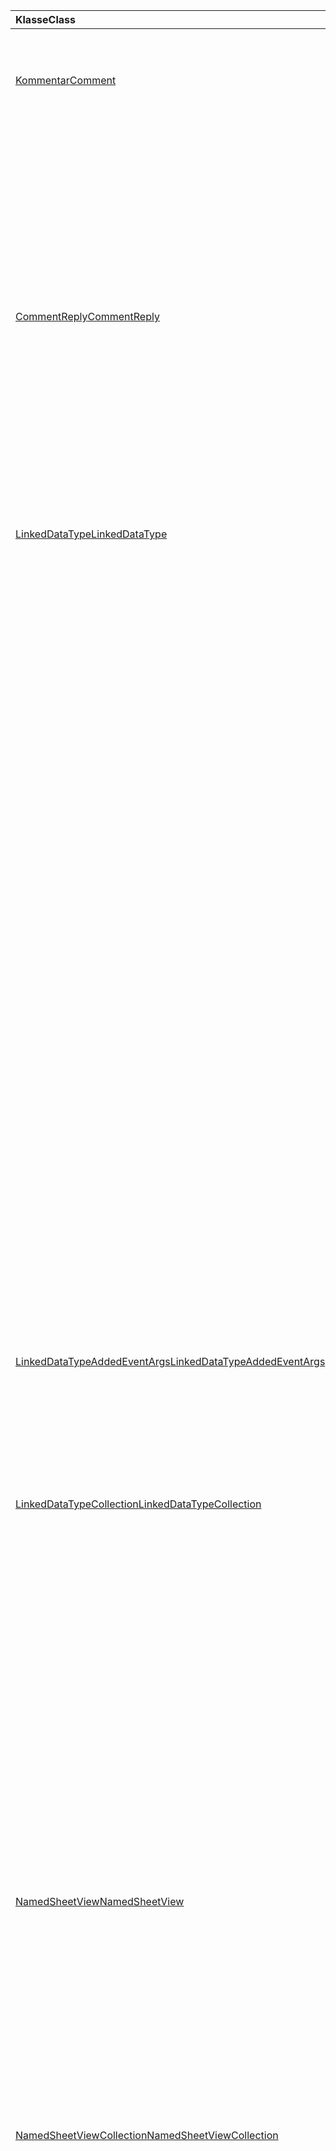 | <span data-ttu-id="4492b-101">Klasse</span><span class="sxs-lookup"><span data-stu-id="4492b-101">Class</span></span> | <span data-ttu-id="4492b-102">Felder</span><span class="sxs-lookup"><span data-stu-id="4492b-102">Fields</span></span> | <span data-ttu-id="4492b-103">Beschreibung</span><span class="sxs-lookup"><span data-stu-id="4492b-103">Description</span></span> |
|:---|:---|:---|
|[<span data-ttu-id="4492b-104">Kommentar</span><span class="sxs-lookup"><span data-stu-id="4492b-104">Comment</span></span>](/javascript/api/excel/excel.comment)|[<span data-ttu-id="4492b-105">assignTask (e-Mail: Zeichenfolge)</span><span class="sxs-lookup"><span data-stu-id="4492b-105">assignTask(email: string)</span></span>](/javascript/api/excel/excel.comment#assigntask-email-)|<span data-ttu-id="4492b-106">Weist dem angegebenen Benutzer als alleinigem Empfänger die dem Kommentar zugeordnete Aufgabe zu.</span><span class="sxs-lookup"><span data-stu-id="4492b-106">Assigns the task attached to the comment to the given user as the sole assignee.</span></span>|
||[<span data-ttu-id="4492b-107">gettask ()</span><span class="sxs-lookup"><span data-stu-id="4492b-107">getTask()</span></span>](/javascript/api/excel/excel.comment#gettask--)|<span data-ttu-id="4492b-108">Ruft die Aufgabe ab, die diesem Kommentar zugeordnet ist.</span><span class="sxs-lookup"><span data-stu-id="4492b-108">Gets the task associated with this comment.</span></span>|
||[<span data-ttu-id="4492b-109">getTaskOrNullObject()</span><span class="sxs-lookup"><span data-stu-id="4492b-109">getTaskOrNullObject()</span></span>](/javascript/api/excel/excel.comment#gettaskornullobject--)|<span data-ttu-id="4492b-110">Ruft die Aufgabe ab, die diesem Kommentar zugeordnet ist.</span><span class="sxs-lookup"><span data-stu-id="4492b-110">Gets the task associated with this comment.</span></span>|
|[<span data-ttu-id="4492b-111">CommentReply</span><span class="sxs-lookup"><span data-stu-id="4492b-111">CommentReply</span></span>](/javascript/api/excel/excel.commentreply)|[<span data-ttu-id="4492b-112">assignTask (e-Mail: Zeichenfolge)</span><span class="sxs-lookup"><span data-stu-id="4492b-112">assignTask(email: string)</span></span>](/javascript/api/excel/excel.commentreply#assigntask-email-)|<span data-ttu-id="4492b-113">Weist dem angegebenen Benutzer als alleinigem Empfänger die dem Kommentar zugeordnete Aufgabe zu.</span><span class="sxs-lookup"><span data-stu-id="4492b-113">Assigns the task attached to the comment to the given user as the sole assignee.</span></span>|
||[<span data-ttu-id="4492b-114">gettask ()</span><span class="sxs-lookup"><span data-stu-id="4492b-114">getTask()</span></span>](/javascript/api/excel/excel.commentreply#gettask--)|<span data-ttu-id="4492b-115">Ruft die Aufgabe ab, die diesem Kommentar zugeordnet ist.</span><span class="sxs-lookup"><span data-stu-id="4492b-115">Gets the task associated with this comment.</span></span>|
||[<span data-ttu-id="4492b-116">getTaskOrNullObject()</span><span class="sxs-lookup"><span data-stu-id="4492b-116">getTaskOrNullObject()</span></span>](/javascript/api/excel/excel.commentreply#gettaskornullobject--)|<span data-ttu-id="4492b-117">Ruft die Aufgabe ab, die diesem Kommentar zugeordnet ist.</span><span class="sxs-lookup"><span data-stu-id="4492b-117">Gets the task associated with this comment.</span></span>|
|[<span data-ttu-id="4492b-118">LinkedDataType</span><span class="sxs-lookup"><span data-stu-id="4492b-118">LinkedDataType</span></span>](/javascript/api/excel/excel.linkeddatatype)|[<span data-ttu-id="4492b-119">DataProvider</span><span class="sxs-lookup"><span data-stu-id="4492b-119">dataProvider</span></span>](/javascript/api/excel/excel.linkeddatatype#dataprovider)|<span data-ttu-id="4492b-120">Der Name des Datenanbieters für den verknüpften Datentyp.</span><span class="sxs-lookup"><span data-stu-id="4492b-120">The name of the data provider for the linked data type.</span></span>|
||[<span data-ttu-id="4492b-121">lastRefreshed</span><span class="sxs-lookup"><span data-stu-id="4492b-121">lastRefreshed</span></span>](/javascript/api/excel/excel.linkeddatatype#lastrefreshed)|<span data-ttu-id="4492b-122">Das Datum und die Uhrzeit der lokalen Zeitzone, seit die Arbeitsmappe geöffnet wurde, als der verknüpfte Datentyp zuletzt aktualisiert wurde.</span><span class="sxs-lookup"><span data-stu-id="4492b-122">The local time-zone date and time since the workbook was opened when the linked data type was last refreshed.</span></span>|
||[<span data-ttu-id="4492b-123">name</span><span class="sxs-lookup"><span data-stu-id="4492b-123">name</span></span>](/javascript/api/excel/excel.linkeddatatype#name)|<span data-ttu-id="4492b-124">Der Name des verknüpften Daten Typs.</span><span class="sxs-lookup"><span data-stu-id="4492b-124">The name of the linked data type.</span></span>|
||[<span data-ttu-id="4492b-125">periodicRefreshInterval</span><span class="sxs-lookup"><span data-stu-id="4492b-125">periodicRefreshInterval</span></span>](/javascript/api/excel/excel.linkeddatatype#periodicrefreshinterval)|<span data-ttu-id="4492b-126">Die Häufigkeit (in Sekunden), bei der der verknüpfte Datentyp aktualisiert wird, wenn `refreshMode` auf "periodisch" festgelegt ist.</span><span class="sxs-lookup"><span data-stu-id="4492b-126">The frequency, in seconds, at which the linked data type is refreshed if `refreshMode` is set to "Periodic".</span></span>|
||[<span data-ttu-id="4492b-127">RefreshMode</span><span class="sxs-lookup"><span data-stu-id="4492b-127">refreshMode</span></span>](/javascript/api/excel/excel.linkeddatatype#refreshmode)|<span data-ttu-id="4492b-128">Der Mechanismus, mit dem die Daten für den verknüpften Datentyp abgerufen werden.</span><span class="sxs-lookup"><span data-stu-id="4492b-128">The mechanism by which the data for the linked data type is retrieved.</span></span>|
||[<span data-ttu-id="4492b-129">ServiceID</span><span class="sxs-lookup"><span data-stu-id="4492b-129">serviceId</span></span>](/javascript/api/excel/excel.linkeddatatype#serviceid)|<span data-ttu-id="4492b-130">Die eindeutige ID des verknüpften Datentyps.</span><span class="sxs-lookup"><span data-stu-id="4492b-130">The unique id of the linked data type.</span></span>|
||[<span data-ttu-id="4492b-131">supportedRefreshModes</span><span class="sxs-lookup"><span data-stu-id="4492b-131">supportedRefreshModes</span></span>](/javascript/api/excel/excel.linkeddatatype#supportedrefreshmodes)|<span data-ttu-id="4492b-132">Gibt ein Array mit allen vom verknüpften Datentyp unterstützten Aktualisierungsmodi zurück.</span><span class="sxs-lookup"><span data-stu-id="4492b-132">Returns an array with all the refresh modes supported by the linked data type.</span></span>|
||[<span data-ttu-id="4492b-133">requestRefresh()</span><span class="sxs-lookup"><span data-stu-id="4492b-133">requestRefresh()</span></span>](/javascript/api/excel/excel.linkeddatatype#requestrefresh--)|<span data-ttu-id="4492b-134">Eine Anforderung zum Aktualisieren des verknüpften Datentyps wird erstellt.</span><span class="sxs-lookup"><span data-stu-id="4492b-134">Makes a request to refresh the linked data type.</span></span>|
||[<span data-ttu-id="4492b-135">requestSetRefreshMode (RefreshMode: Excel. LinkedDataTypeRefreshMode)</span><span class="sxs-lookup"><span data-stu-id="4492b-135">requestSetRefreshMode(refreshMode: Excel.LinkedDataTypeRefreshMode)</span></span>](/javascript/api/excel/excel.linkeddatatype#requestsetrefreshmode-refreshmode-)|<span data-ttu-id="4492b-136">Eine Anforderung zum Ändern des Aktualisierungsmodus für diesen verknüpften Datentyp wird angefordert.</span><span class="sxs-lookup"><span data-stu-id="4492b-136">Makes a request to change the refresh mode for this linked data type.</span></span>|
|[<span data-ttu-id="4492b-137">LinkedDataTypeAddedEventArgs</span><span class="sxs-lookup"><span data-stu-id="4492b-137">LinkedDataTypeAddedEventArgs</span></span>](/javascript/api/excel/excel.linkeddatatypeaddedeventargs)|[<span data-ttu-id="4492b-138">ServiceID</span><span class="sxs-lookup"><span data-stu-id="4492b-138">serviceId</span></span>](/javascript/api/excel/excel.linkeddatatypeaddedeventargs#serviceid)|<span data-ttu-id="4492b-139">Die eindeutige ID des neuen verknüpften Daten Typs.</span><span class="sxs-lookup"><span data-stu-id="4492b-139">The unique id of the new linked data type.</span></span>|
||[<span data-ttu-id="4492b-140">source</span><span class="sxs-lookup"><span data-stu-id="4492b-140">source</span></span>](/javascript/api/excel/excel.linkeddatatypeaddedeventargs#source)|<span data-ttu-id="4492b-141">Ruft die Quelle des Ereignisses ab.</span><span class="sxs-lookup"><span data-stu-id="4492b-141">Gets the source of the event.</span></span>|
||[<span data-ttu-id="4492b-142">type</span><span class="sxs-lookup"><span data-stu-id="4492b-142">type</span></span>](/javascript/api/excel/excel.linkeddatatypeaddedeventargs#type)|<span data-ttu-id="4492b-143">Ruft den Typ des Ereignisses ab.</span><span class="sxs-lookup"><span data-stu-id="4492b-143">Gets the type of the event.</span></span>|
|[<span data-ttu-id="4492b-144">LinkedDataTypeCollection</span><span class="sxs-lookup"><span data-stu-id="4492b-144">LinkedDataTypeCollection</span></span>](/javascript/api/excel/excel.linkeddatatypecollection)|[<span data-ttu-id="4492b-145">getCount()</span><span class="sxs-lookup"><span data-stu-id="4492b-145">getCount()</span></span>](/javascript/api/excel/excel.linkeddatatypecollection#getcount--)|<span data-ttu-id="4492b-146">Ruft die Anzahl der verknüpften Datentypen in der Auflistung ab.</span><span class="sxs-lookup"><span data-stu-id="4492b-146">Gets the number of linked data types in the collection.</span></span>|
||[<span data-ttu-id="4492b-147">GetItem (Schlüssel: Number)</span><span class="sxs-lookup"><span data-stu-id="4492b-147">getItem(key: number)</span></span>](/javascript/api/excel/excel.linkeddatatypecollection#getitem-key-)|<span data-ttu-id="4492b-148">Ruft einen verknüpften Datentyp nach Dienst-ID ab.</span><span class="sxs-lookup"><span data-stu-id="4492b-148">Gets a linked data type by service id.</span></span>|
||[<span data-ttu-id="4492b-149">getItemAt(index: number)</span><span class="sxs-lookup"><span data-stu-id="4492b-149">getItemAt(index: number)</span></span>](/javascript/api/excel/excel.linkeddatatypecollection#getitemat-index-)|<span data-ttu-id="4492b-150">Ruft einen verknüpften Datentyp anhand seines Index in der Auflistung ab.</span><span class="sxs-lookup"><span data-stu-id="4492b-150">Gets a linked data type by its index in the collection.</span></span>|
||[<span data-ttu-id="4492b-151">getItemOrNullObject (Key: Number)</span><span class="sxs-lookup"><span data-stu-id="4492b-151">getItemOrNullObject(key: number)</span></span>](/javascript/api/excel/excel.linkeddatatypecollection#getitemornullobject-key-)|<span data-ttu-id="4492b-152">Ruft einen verknüpften Datentyp anhand des ID-Typs ab.</span><span class="sxs-lookup"><span data-stu-id="4492b-152">Gets a linked data type by ID.</span></span>|
||[<span data-ttu-id="4492b-153">items</span><span class="sxs-lookup"><span data-stu-id="4492b-153">items</span></span>](/javascript/api/excel/excel.linkeddatatypecollection#items)|<span data-ttu-id="4492b-154">Ruft die geladenen untergeordneten Elemente in dieser Sammlung ab.</span><span class="sxs-lookup"><span data-stu-id="4492b-154">Gets the loaded child items in this collection.</span></span>|
||[<span data-ttu-id="4492b-155">requestRefreshAll()</span><span class="sxs-lookup"><span data-stu-id="4492b-155">requestRefreshAll()</span></span>](/javascript/api/excel/excel.linkeddatatypecollection#requestrefreshall--)|<span data-ttu-id="4492b-156">Erstellt eine Anforderung zum Aktualisieren aller verknüpften Datentypen in der Auflistung.</span><span class="sxs-lookup"><span data-stu-id="4492b-156">Makes a request to refresh all the linked data types in the collection.</span></span>|
|[<span data-ttu-id="4492b-157">NamedSheetView</span><span class="sxs-lookup"><span data-stu-id="4492b-157">NamedSheetView</span></span>](/javascript/api/excel/excel.namedsheetview)|[<span data-ttu-id="4492b-158">activate()</span><span class="sxs-lookup"><span data-stu-id="4492b-158">activate()</span></span>](/javascript/api/excel/excel.namedsheetview#activate--)|<span data-ttu-id="4492b-159">Aktiviert diese Blattansicht.</span><span class="sxs-lookup"><span data-stu-id="4492b-159">Activates this sheet view.</span></span>|
||[<span data-ttu-id="4492b-160">delete()</span><span class="sxs-lookup"><span data-stu-id="4492b-160">delete()</span></span>](/javascript/api/excel/excel.namedsheetview#delete--)|<span data-ttu-id="4492b-161">Entfernt die Blattansicht aus dem Arbeitsblatt.</span><span class="sxs-lookup"><span data-stu-id="4492b-161">Removes the sheet view from the worksheet.</span></span>|
||[<span data-ttu-id="4492b-162">Duplikat (Name?: Zeichenfolge)</span><span class="sxs-lookup"><span data-stu-id="4492b-162">duplicate(name?: string)</span></span>](/javascript/api/excel/excel.namedsheetview#duplicate-name-)|<span data-ttu-id="4492b-163">Erstellt eine Kopie dieser Tabellenansicht.</span><span class="sxs-lookup"><span data-stu-id="4492b-163">Creates a copy of this sheet view.</span></span>|
||[<span data-ttu-id="4492b-164">name</span><span class="sxs-lookup"><span data-stu-id="4492b-164">name</span></span>](/javascript/api/excel/excel.namedsheetview#name)|<span data-ttu-id="4492b-165">Dient zum Abrufen oder Festlegen des Namens der Tabellenansicht.</span><span class="sxs-lookup"><span data-stu-id="4492b-165">Gets or sets the name of the sheet view.</span></span>|
|[<span data-ttu-id="4492b-166">NamedSheetViewCollection</span><span class="sxs-lookup"><span data-stu-id="4492b-166">NamedSheetViewCollection</span></span>](/javascript/api/excel/excel.namedsheetviewcollection)|[<span data-ttu-id="4492b-167">add(name: string)</span><span class="sxs-lookup"><span data-stu-id="4492b-167">add(name: string)</span></span>](/javascript/api/excel/excel.namedsheetviewcollection#add-name-)|<span data-ttu-id="4492b-168">Erstellt eine neue Tabellenansicht mit dem angegebenen Namen.</span><span class="sxs-lookup"><span data-stu-id="4492b-168">Creates a new sheet view with the given name.</span></span>|
||[<span data-ttu-id="4492b-169">enterTemporary()</span><span class="sxs-lookup"><span data-stu-id="4492b-169">enterTemporary()</span></span>](/javascript/api/excel/excel.namedsheetviewcollection#entertemporary--)|<span data-ttu-id="4492b-170">Erstellt und aktiviert eine neue temporäre Arbeitsblattansicht.</span><span class="sxs-lookup"><span data-stu-id="4492b-170">Creates and activates a new temporary sheet view.</span></span>|
||[<span data-ttu-id="4492b-171">Exit ()</span><span class="sxs-lookup"><span data-stu-id="4492b-171">exit()</span></span>](/javascript/api/excel/excel.namedsheetviewcollection#exit--)|<span data-ttu-id="4492b-172">Beendet die derzeit aktive Tabellenansicht.</span><span class="sxs-lookup"><span data-stu-id="4492b-172">Exits the currently active sheet view.</span></span>|
||[<span data-ttu-id="4492b-173">getactive ()</span><span class="sxs-lookup"><span data-stu-id="4492b-173">getActive()</span></span>](/javascript/api/excel/excel.namedsheetviewcollection#getactive--)|<span data-ttu-id="4492b-174">Ruft die derzeit aktive Tabellenansicht des Arbeitsblatts ab.</span><span class="sxs-lookup"><span data-stu-id="4492b-174">Gets the worksheet's currently active sheet view.</span></span>|
||[<span data-ttu-id="4492b-175">getCount()</span><span class="sxs-lookup"><span data-stu-id="4492b-175">getCount()</span></span>](/javascript/api/excel/excel.namedsheetviewcollection#getcount--)|<span data-ttu-id="4492b-176">Ruft die Anzahl der Tabellen Ansichten in diesem Arbeitsblatt ab.</span><span class="sxs-lookup"><span data-stu-id="4492b-176">Gets the number of sheet views in this worksheet.</span></span>|
||[<span data-ttu-id="4492b-177">getItem(key: string)</span><span class="sxs-lookup"><span data-stu-id="4492b-177">getItem(key: string)</span></span>](/javascript/api/excel/excel.namedsheetviewcollection#getitem-key-)|<span data-ttu-id="4492b-178">Ruft eine Tabellenansicht unter Verwendung des Namens ab.</span><span class="sxs-lookup"><span data-stu-id="4492b-178">Gets a sheet view using its name.</span></span>|
||[<span data-ttu-id="4492b-179">getItemAt(index: number)</span><span class="sxs-lookup"><span data-stu-id="4492b-179">getItemAt(index: number)</span></span>](/javascript/api/excel/excel.namedsheetviewcollection#getitemat-index-)|<span data-ttu-id="4492b-180">Ruft eine Blattansicht anhand ihres Index in der Auflistung ab.</span><span class="sxs-lookup"><span data-stu-id="4492b-180">Gets a sheet view by its index in the collection.</span></span>|
||[<span data-ttu-id="4492b-181">items</span><span class="sxs-lookup"><span data-stu-id="4492b-181">items</span></span>](/javascript/api/excel/excel.namedsheetviewcollection#items)|<span data-ttu-id="4492b-182">Ruft die geladenen untergeordneten Elemente in dieser Sammlung ab.</span><span class="sxs-lookup"><span data-stu-id="4492b-182">Gets the loaded child items in this collection.</span></span>|
|[<span data-ttu-id="4492b-183">PivotLayout</span><span class="sxs-lookup"><span data-stu-id="4492b-183">PivotLayout</span></span>](/javascript/api/excel/excel.pivotlayout)|[<span data-ttu-id="4492b-184">altTextDescription</span><span class="sxs-lookup"><span data-stu-id="4492b-184">altTextDescription</span></span>](/javascript/api/excel/excel.pivotlayout#alttextdescription)|<span data-ttu-id="4492b-185">Die Alternativtext Beschreibung der PivotTable.</span><span class="sxs-lookup"><span data-stu-id="4492b-185">The alt text description of the PivotTable.</span></span>|
||[<span data-ttu-id="4492b-186">altTextTitle</span><span class="sxs-lookup"><span data-stu-id="4492b-186">altTextTitle</span></span>](/javascript/api/excel/excel.pivotlayout#alttexttitle)|<span data-ttu-id="4492b-187">Der alt-Text Titel der PivotTable.</span><span class="sxs-lookup"><span data-stu-id="4492b-187">The alt text title of the PivotTable.</span></span>|
||[<span data-ttu-id="4492b-188">displayBlankLineAfterEachItem (Display: Boolean)</span><span class="sxs-lookup"><span data-stu-id="4492b-188">displayBlankLineAfterEachItem(display: boolean)</span></span>](/javascript/api/excel/excel.pivotlayout#displayblanklineaftereachitem-display-)|<span data-ttu-id="4492b-189">Legt fest, ob nach jedem Element eine leere Position angezeigt werden soll.</span><span class="sxs-lookup"><span data-stu-id="4492b-189">Sets whether or not to display a blank line after each item.</span></span>|
||[<span data-ttu-id="4492b-190">emptyCellText</span><span class="sxs-lookup"><span data-stu-id="4492b-190">emptyCellText</span></span>](/javascript/api/excel/excel.pivotlayout#emptycelltext)|<span data-ttu-id="4492b-191">Der Text, der automatisch in eine beliebige leere Zelle in der PivotTable eingetragen wird, wenn `fillEmptyCells == true` .</span><span class="sxs-lookup"><span data-stu-id="4492b-191">The text that is automatically filled into any empty cell in the PivotTable if `fillEmptyCells == true`.</span></span>|
||[<span data-ttu-id="4492b-192">fillEmptyCells</span><span class="sxs-lookup"><span data-stu-id="4492b-192">fillEmptyCells</span></span>](/javascript/api/excel/excel.pivotlayout#fillemptycells)|<span data-ttu-id="4492b-193">Gibt an, ob leere Zellen in der PivotTable mit dem aufgefüllt werden sollen `emptyCellText` .</span><span class="sxs-lookup"><span data-stu-id="4492b-193">Specifies whether empty cells in the PivotTable should be populated with the `emptyCellText`.</span></span>|
||[<span data-ttu-id="4492b-194">getCell(dataHierarchy: DataPivotHierarchy \| string, rowItems: Array<PivotItem \| string>, columnItems: Array<PivotItem \| string>)</span><span class="sxs-lookup"><span data-stu-id="4492b-194">getCell(dataHierarchy: DataPivotHierarchy \| string, rowItems: Array<PivotItem \| string>, columnItems: Array<PivotItem \| string>)</span></span>](/javascript/api/excel/excel.pivotlayout#getcell-datahierarchy--rowitems--columnitems-)|<span data-ttu-id="4492b-195">Ruft eine eindeutige Zelle in der PivotTable ab, die auf einer Datenhierarchie und den Zeilen- und Spaltenelementen ihrer jeweiligen Hierarchie basiert.</span><span class="sxs-lookup"><span data-stu-id="4492b-195">Gets a unique cell in the PivotTable based on a data hierarchy and the row and column items of their respective hierarchies.</span></span>|
||[<span data-ttu-id="4492b-196">pivotstyle</span><span class="sxs-lookup"><span data-stu-id="4492b-196">pivotStyle</span></span>](/javascript/api/excel/excel.pivotlayout#pivotstyle)|<span data-ttu-id="4492b-197">Die Formatvorlage, die auf die PivotTable angewendet wird.</span><span class="sxs-lookup"><span data-stu-id="4492b-197">The style applied to the PivotTable.</span></span>|
||[<span data-ttu-id="4492b-198">repeatAllItemLabels (repeatLabels: Boolean)</span><span class="sxs-lookup"><span data-stu-id="4492b-198">repeatAllItemLabels(repeatLabels: boolean)</span></span>](/javascript/api/excel/excel.pivotlayout#repeatallitemlabels-repeatlabels-)|<span data-ttu-id="4492b-199">Legt die Einstellung "alle Elementbezeichnungen wiederholen" auf alle Felder in der PivotTable fest.</span><span class="sxs-lookup"><span data-stu-id="4492b-199">Sets the "repeat all item labels" setting across all fields in the PivotTable.</span></span>|
||[<span data-ttu-id="4492b-200">SetStyle (Style: String \| pivottablestyle \| BuiltInPivotTableStyle)</span><span class="sxs-lookup"><span data-stu-id="4492b-200">setStyle(style: string \| PivotTableStyle \| BuiltInPivotTableStyle)</span></span>](/javascript/api/excel/excel.pivotlayout#setstyle-style-)|<span data-ttu-id="4492b-201">Legt die Formatvorlage fest, die auf die PivotTable angewendet wird.</span><span class="sxs-lookup"><span data-stu-id="4492b-201">Sets the style applied to the PivotTable.</span></span>|
||[<span data-ttu-id="4492b-202">showFieldHeaders</span><span class="sxs-lookup"><span data-stu-id="4492b-202">showFieldHeaders</span></span>](/javascript/api/excel/excel.pivotlayout#showfieldheaders)|<span data-ttu-id="4492b-203">Gibt an, ob in der PivotTable Feld Header angezeigt werden (Feldbeschriftungen und Filter DropDowns).</span><span class="sxs-lookup"><span data-stu-id="4492b-203">Specifies whether the PivotTable displays field headers (field captions and filter drop-downs).</span></span>|
|[<span data-ttu-id="4492b-204">PivotTable</span><span class="sxs-lookup"><span data-stu-id="4492b-204">PivotTable</span></span>](/javascript/api/excel/excel.pivottable)|[<span data-ttu-id="4492b-205">refreshOnOpen</span><span class="sxs-lookup"><span data-stu-id="4492b-205">refreshOnOpen</span></span>](/javascript/api/excel/excel.pivottable#refreshonopen)|<span data-ttu-id="4492b-206">Gibt an, ob die PivotTable beim Öffnen der Arbeitsmappe aktualisiert wird.</span><span class="sxs-lookup"><span data-stu-id="4492b-206">Specifies whether the PivotTable refreshes when the workbook opens.</span></span>|
|[<span data-ttu-id="4492b-207">Range</span><span class="sxs-lookup"><span data-stu-id="4492b-207">Range</span></span>](/javascript/api/excel/excel.range)|[<span data-ttu-id="4492b-208">getpräzedenzs ()</span><span class="sxs-lookup"><span data-stu-id="4492b-208">getPrecedents()</span></span>](/javascript/api/excel/excel.range#getprecedents--)|<span data-ttu-id="4492b-209">Gibt ein `WorkbookRangeAreas` Objekt zurück, das den Bereich darstellt, der alle Vorgänger einer Zelle im gleichen Arbeitsblatt oder in mehreren Arbeitsblättern enthält.</span><span class="sxs-lookup"><span data-stu-id="4492b-209">Returns a `WorkbookRangeAreas` object that represents the range containing all the precedents of a cell in same worksheet or in multiple worksheets.</span></span>|
|[<span data-ttu-id="4492b-210">RefreshModeChangedEventArgs</span><span class="sxs-lookup"><span data-stu-id="4492b-210">RefreshModeChangedEventArgs</span></span>](/javascript/api/excel/excel.refreshmodechangedeventargs)|[<span data-ttu-id="4492b-211">RefreshMode</span><span class="sxs-lookup"><span data-stu-id="4492b-211">refreshMode</span></span>](/javascript/api/excel/excel.refreshmodechangedeventargs#refreshmode)|<span data-ttu-id="4492b-212">Der Aktualisierungsmodus des verknüpften Daten Typs.</span><span class="sxs-lookup"><span data-stu-id="4492b-212">The linked data type refresh mode.</span></span>|
||[<span data-ttu-id="4492b-213">ServiceID</span><span class="sxs-lookup"><span data-stu-id="4492b-213">serviceId</span></span>](/javascript/api/excel/excel.refreshmodechangedeventargs#serviceid)|<span data-ttu-id="4492b-214">Die eindeutige ID des Objekts, dessen Aktualisierungsmodus geändert wurde.</span><span class="sxs-lookup"><span data-stu-id="4492b-214">The unique id of the object whose refresh mode was changed.</span></span>|
||[<span data-ttu-id="4492b-215">source</span><span class="sxs-lookup"><span data-stu-id="4492b-215">source</span></span>](/javascript/api/excel/excel.refreshmodechangedeventargs#source)|<span data-ttu-id="4492b-216">Ruft die Quelle des Ereignisses ab.</span><span class="sxs-lookup"><span data-stu-id="4492b-216">Gets the source of the event.</span></span>|
||[<span data-ttu-id="4492b-217">type</span><span class="sxs-lookup"><span data-stu-id="4492b-217">type</span></span>](/javascript/api/excel/excel.refreshmodechangedeventargs#type)|<span data-ttu-id="4492b-218">Ruft den Typ des Ereignisses ab.</span><span class="sxs-lookup"><span data-stu-id="4492b-218">Gets the type of the event.</span></span>|
|[<span data-ttu-id="4492b-219">RefreshRequestCompletedEventArgs</span><span class="sxs-lookup"><span data-stu-id="4492b-219">RefreshRequestCompletedEventArgs</span></span>](/javascript/api/excel/excel.refreshrequestcompletedeventargs)|[<span data-ttu-id="4492b-220">Aktualisiert</span><span class="sxs-lookup"><span data-stu-id="4492b-220">refreshed</span></span>](/javascript/api/excel/excel.refreshrequestcompletedeventargs#refreshed)|<span data-ttu-id="4492b-221">Gibt an, ob die Anforderung zur Aktualisierung erfolgreich war.</span><span class="sxs-lookup"><span data-stu-id="4492b-221">Indicates if the request to refresh was successful.</span></span>|
||[<span data-ttu-id="4492b-222">ServiceID</span><span class="sxs-lookup"><span data-stu-id="4492b-222">serviceId</span></span>](/javascript/api/excel/excel.refreshrequestcompletedeventargs#serviceid)|<span data-ttu-id="4492b-223">Die eindeutige ID des Objekts, dessen Aktualisierungsanforderung abgeschlossen wurde.</span><span class="sxs-lookup"><span data-stu-id="4492b-223">The unique id of the object whose refresh request was completed.</span></span>|
||[<span data-ttu-id="4492b-224">source</span><span class="sxs-lookup"><span data-stu-id="4492b-224">source</span></span>](/javascript/api/excel/excel.refreshrequestcompletedeventargs#source)|<span data-ttu-id="4492b-225">Ruft die Quelle des Ereignisses ab.</span><span class="sxs-lookup"><span data-stu-id="4492b-225">Gets the source of the event.</span></span>|
||[<span data-ttu-id="4492b-226">type</span><span class="sxs-lookup"><span data-stu-id="4492b-226">type</span></span>](/javascript/api/excel/excel.refreshrequestcompletedeventargs#type)|<span data-ttu-id="4492b-227">Ruft den Typ des Ereignisses ab.</span><span class="sxs-lookup"><span data-stu-id="4492b-227">Gets the type of the event.</span></span>|
||[<span data-ttu-id="4492b-228">Warnungen</span><span class="sxs-lookup"><span data-stu-id="4492b-228">warnings</span></span>](/javascript/api/excel/excel.refreshrequestcompletedeventargs#warnings)|<span data-ttu-id="4492b-229">Ein Array, das alle Warnungen enthält, die aus der Aktualisierungsanforderung generiert wurden.</span><span class="sxs-lookup"><span data-stu-id="4492b-229">An array that contains any warnings generated from the refresh request.</span></span>|
|[<span data-ttu-id="4492b-230">ShapeCollection</span><span class="sxs-lookup"><span data-stu-id="4492b-230">ShapeCollection</span></span>](/javascript/api/excel/excel.shapecollection)|[<span data-ttu-id="4492b-231">addSvg(xml: string)</span><span class="sxs-lookup"><span data-stu-id="4492b-231">addSvg(xml: string)</span></span>](/javascript/api/excel/excel.shapecollection#addsvg-xml-)|<span data-ttu-id="4492b-232">Erstellt eine skalierbare Vektorgrafik (SVG) aus einer XML-Zeichenfolge und fügt sie dem Arbeitsblatt hinzu.</span><span class="sxs-lookup"><span data-stu-id="4492b-232">Creates a scalable vector graphic (SVG) from an XML string and adds it to the worksheet.</span></span>|
|[<span data-ttu-id="4492b-233">Datenschnitt</span><span class="sxs-lookup"><span data-stu-id="4492b-233">Slicer</span></span>](/javascript/api/excel/excel.slicer)|[<span data-ttu-id="4492b-234">nameInFormula</span><span class="sxs-lookup"><span data-stu-id="4492b-234">nameInFormula</span></span>](/javascript/api/excel/excel.slicer#nameinformula)|<span data-ttu-id="4492b-235">Stellt den in der Formel verwendeten Namen des Datenschnitts dar.</span><span class="sxs-lookup"><span data-stu-id="4492b-235">Represents the slicer name used in the formula.</span></span>|
||[<span data-ttu-id="4492b-236">slicerStyle</span><span class="sxs-lookup"><span data-stu-id="4492b-236">slicerStyle</span></span>](/javascript/api/excel/excel.slicer#slicerstyle)|<span data-ttu-id="4492b-237">Die Formatvorlage, die auf den datenschnitt angewendet wird.</span><span class="sxs-lookup"><span data-stu-id="4492b-237">The style applied to the Slicer.</span></span>|
||[<span data-ttu-id="4492b-238">SetStyle (Style: String \| SlicerStyle \| BuiltInSlicerStyle)</span><span class="sxs-lookup"><span data-stu-id="4492b-238">setStyle(style: string \| SlicerStyle \| BuiltInSlicerStyle)</span></span>](/javascript/api/excel/excel.slicer#setstyle-style-)|<span data-ttu-id="4492b-239">Legt die Formatvorlage fest, die auf den datenschnitt angewendet wird.</span><span class="sxs-lookup"><span data-stu-id="4492b-239">Sets the style applied to the slicer.</span></span>|
|[<span data-ttu-id="4492b-240">Table</span><span class="sxs-lookup"><span data-stu-id="4492b-240">Table</span></span>](/javascript/api/excel/excel.table)|[<span data-ttu-id="4492b-241">clearStyle()</span><span class="sxs-lookup"><span data-stu-id="4492b-241">clearStyle()</span></span>](/javascript/api/excel/excel.table#clearstyle--)|<span data-ttu-id="4492b-242">Ändert die Tabelle so, dass sie die Standard-Tabellenformatvorlage verwendet.</span><span class="sxs-lookup"><span data-stu-id="4492b-242">Changes the table to use the default table style.</span></span>|
||[<span data-ttu-id="4492b-243">onFiltered</span><span class="sxs-lookup"><span data-stu-id="4492b-243">onFiltered</span></span>](/javascript/api/excel/excel.table#onfiltered)|<span data-ttu-id="4492b-244">Tritt ein, wenn ein Filter auf eine bestimmte Tabelle angewendet wird.</span><span class="sxs-lookup"><span data-stu-id="4492b-244">Occurs when filter is applied on a specific table.</span></span>|
||[<span data-ttu-id="4492b-245">TableStyle</span><span class="sxs-lookup"><span data-stu-id="4492b-245">tableStyle</span></span>](/javascript/api/excel/excel.table#tablestyle)|<span data-ttu-id="4492b-246">Die Formatvorlage, die auf die Tabelle angewendet wird.</span><span class="sxs-lookup"><span data-stu-id="4492b-246">The style applied to the Table.</span></span>|
||[<span data-ttu-id="4492b-247">SetStyle (Style: String \| TableStyle \| BuiltInTableStyle)</span><span class="sxs-lookup"><span data-stu-id="4492b-247">setStyle(style: string \| TableStyle \| BuiltInTableStyle)</span></span>](/javascript/api/excel/excel.table#setstyle-style-)|<span data-ttu-id="4492b-248">Legt die Formatvorlage fest, die auf die Tabelle angewendet wird.</span><span class="sxs-lookup"><span data-stu-id="4492b-248">Sets the style applied to the table.</span></span>|
|[<span data-ttu-id="4492b-249">TableCollection</span><span class="sxs-lookup"><span data-stu-id="4492b-249">TableCollection</span></span>](/javascript/api/excel/excel.tablecollection)|[<span data-ttu-id="4492b-250">onFiltered</span><span class="sxs-lookup"><span data-stu-id="4492b-250">onFiltered</span></span>](/javascript/api/excel/excel.tablecollection#onfiltered)|<span data-ttu-id="4492b-251">Tritt ein, wenn ein Filter auf eine beliebige Tabelle in einer Arbeitsmappe oder auf einem Arbeitsblatt angewendet wird.</span><span class="sxs-lookup"><span data-stu-id="4492b-251">Occurs when filter is applied on any table in a workbook, or a worksheet.</span></span>|
|[<span data-ttu-id="4492b-252">TableFilteredEventArgs</span><span class="sxs-lookup"><span data-stu-id="4492b-252">TableFilteredEventArgs</span></span>](/javascript/api/excel/excel.tablefilteredeventargs)|[<span data-ttu-id="4492b-253">tableId</span><span class="sxs-lookup"><span data-stu-id="4492b-253">tableId</span></span>](/javascript/api/excel/excel.tablefilteredeventargs#tableid)|<span data-ttu-id="4492b-254">Ruft die ID der Tabelle ab, in der der Filter angewendet wird.</span><span class="sxs-lookup"><span data-stu-id="4492b-254">Gets the id of the table in which the filter is applied.</span></span>|
||[<span data-ttu-id="4492b-255">type</span><span class="sxs-lookup"><span data-stu-id="4492b-255">type</span></span>](/javascript/api/excel/excel.tablefilteredeventargs#type)|<span data-ttu-id="4492b-256">Ruft den Typ des Ereignisses ab.</span><span class="sxs-lookup"><span data-stu-id="4492b-256">Gets the type of the event.</span></span>|
||[<span data-ttu-id="4492b-257">worksheetId</span><span class="sxs-lookup"><span data-stu-id="4492b-257">worksheetId</span></span>](/javascript/api/excel/excel.tablefilteredeventargs#worksheetid)|<span data-ttu-id="4492b-258">Ruft die ID des Arbeitsblatts ab, das die Tabelle enthält.</span><span class="sxs-lookup"><span data-stu-id="4492b-258">Gets the id of the worksheet which contains the table.</span></span>|
|[<span data-ttu-id="4492b-259">Aufgabe</span><span class="sxs-lookup"><span data-stu-id="4492b-259">Task</span></span>](/javascript/api/excel/excel.task)|[<span data-ttu-id="4492b-260">addassignee (e-Mail: String)</span><span class="sxs-lookup"><span data-stu-id="4492b-260">addAssignee(email: string)</span></span>](/javascript/api/excel/excel.task#addassignee-email-)|<span data-ttu-id="4492b-261">Fügt dem Vorgang einen Empfänger hinzu.</span><span class="sxs-lookup"><span data-stu-id="4492b-261">Adds an assignee to the task.</span></span>|
||[<span data-ttu-id="4492b-262">applyChanges (taskChanges: Excel. taskChanges)</span><span class="sxs-lookup"><span data-stu-id="4492b-262">applyChanges(taskChanges: Excel.TaskChanges)</span></span>](/javascript/api/excel/excel.task#applychanges-taskchanges-)|<span data-ttu-id="4492b-263">Wendet die angegebenen Änderungen auf den Vorgang an.</span><span class="sxs-lookup"><span data-stu-id="4492b-263">Applies the given changes to the task.</span></span>|
||[<span data-ttu-id="4492b-264">Empfängern</span><span class="sxs-lookup"><span data-stu-id="4492b-264">assignees</span></span>](/javascript/api/excel/excel.task#assignees)|<span data-ttu-id="4492b-265">Ruft die Benutzer ab, denen die Aufgabe zugewiesen ist.</span><span class="sxs-lookup"><span data-stu-id="4492b-265">Gets the users to whom the task is assigned.</span></span>|
||[<span data-ttu-id="4492b-266">comment</span><span class="sxs-lookup"><span data-stu-id="4492b-266">comment</span></span>](/javascript/api/excel/excel.task#comment)|<span data-ttu-id="4492b-267">Ruft den Kommentar ab, der dem Vorgang zugeordnet ist.</span><span class="sxs-lookup"><span data-stu-id="4492b-267">Gets the comment associated with the task.</span></span>|
||[<span data-ttu-id="4492b-268">DueDate</span><span class="sxs-lookup"><span data-stu-id="4492b-268">dueDate</span></span>](/javascript/api/excel/excel.task#duedate)|<span data-ttu-id="4492b-269">Ruft das Datum und die Uhrzeit der Fälligkeit des Vorgangs ab.</span><span class="sxs-lookup"><span data-stu-id="4492b-269">Gets the date and time the task is due.</span></span>|
||[<span data-ttu-id="4492b-270">historyRecords</span><span class="sxs-lookup"><span data-stu-id="4492b-270">historyRecords</span></span>](/javascript/api/excel/excel.task#historyrecords)|<span data-ttu-id="4492b-271">Ruft die Verlaufsdatensätze des Vorgangs ab.</span><span class="sxs-lookup"><span data-stu-id="4492b-271">Gets the history records of the task.</span></span>|
||[<span data-ttu-id="4492b-272">id</span><span class="sxs-lookup"><span data-stu-id="4492b-272">id</span></span>](/javascript/api/excel/excel.task#id)|<span data-ttu-id="4492b-273">Ruft die ID des Vorgangs ab.</span><span class="sxs-lookup"><span data-stu-id="4492b-273">Gets the id of the task.</span></span>|
||[<span data-ttu-id="4492b-274">percentComplete</span><span class="sxs-lookup"><span data-stu-id="4492b-274">percentComplete</span></span>](/javascript/api/excel/excel.task#percentcomplete)|<span data-ttu-id="4492b-275">Ruft den Abschlussprozentsatz des Vorgangs ab.</span><span class="sxs-lookup"><span data-stu-id="4492b-275">Gets the completion percentage of the task.</span></span>|
||[<span data-ttu-id="4492b-276">priority</span><span class="sxs-lookup"><span data-stu-id="4492b-276">priority</span></span>](/javascript/api/excel/excel.task#priority)|<span data-ttu-id="4492b-277">Ruft die Priorität des Vorgangs ab.</span><span class="sxs-lookup"><span data-stu-id="4492b-277">Gets the priority of the task.</span></span>|
||[<span data-ttu-id="4492b-278">startDate</span><span class="sxs-lookup"><span data-stu-id="4492b-278">startDate</span></span>](/javascript/api/excel/excel.task#startdate)|<span data-ttu-id="4492b-279">Ruft das Datum und die Uhrzeit ab, zu denen der Vorgang beginnen soll.</span><span class="sxs-lookup"><span data-stu-id="4492b-279">Gets the date and time the task should start.</span></span>|
||[<span data-ttu-id="4492b-280">title</span><span class="sxs-lookup"><span data-stu-id="4492b-280">title</span></span>](/javascript/api/excel/excel.task#title)|<span data-ttu-id="4492b-281">Ruft den Titel der Aufgabe ab.</span><span class="sxs-lookup"><span data-stu-id="4492b-281">Gets title of the task.</span></span>|
||[<span data-ttu-id="4492b-282">removeAllAssignees()</span><span class="sxs-lookup"><span data-stu-id="4492b-282">removeAllAssignees()</span></span>](/javascript/api/excel/excel.task#removeallassignees--)|<span data-ttu-id="4492b-283">Entfernt alle Empfänger aus dem Vorgang.</span><span class="sxs-lookup"><span data-stu-id="4492b-283">Removes all assignees from the task.</span></span>|
||[<span data-ttu-id="4492b-284">removeAssignee (e-Mail: Zeichenfolge)</span><span class="sxs-lookup"><span data-stu-id="4492b-284">removeAssignee(email: string)</span></span>](/javascript/api/excel/excel.task#removeassignee-email-)|<span data-ttu-id="4492b-285">Entfernt einen Empfänger aus dem Vorgang.</span><span class="sxs-lookup"><span data-stu-id="4492b-285">Removes an assignee from the task.</span></span>|
||[<span data-ttu-id="4492b-286">setPercentComplete (PercentComplete: Number)</span><span class="sxs-lookup"><span data-stu-id="4492b-286">setPercentComplete(percentComplete: number)</span></span>](/javascript/api/excel/excel.task#setpercentcomplete-percentcomplete-)|<span data-ttu-id="4492b-287">Ändert den Abschluss der Aufgabe.</span><span class="sxs-lookup"><span data-stu-id="4492b-287">Changes the completion of the task.</span></span>|
||[<span data-ttu-id="4492b-288">setPriority (Priorität: Zahl)</span><span class="sxs-lookup"><span data-stu-id="4492b-288">setPriority(priority: number)</span></span>](/javascript/api/excel/excel.task#setpriority-priority-)|<span data-ttu-id="4492b-289">Ändert die Priorität des Vorgangs.</span><span class="sxs-lookup"><span data-stu-id="4492b-289">Changes the priority of the task.</span></span>|
||[<span data-ttu-id="4492b-290">setStartDateAndDueDate (StartDate: Date, DueDate: Date)</span><span class="sxs-lookup"><span data-stu-id="4492b-290">setStartDateAndDueDate(startDate: Date, dueDate: Date)</span></span>](/javascript/api/excel/excel.task#setstartdateandduedate-startdate--duedate-)|<span data-ttu-id="4492b-291">Ändert das Start-und das Fälligkeitsdatum des Vorgangs.</span><span class="sxs-lookup"><span data-stu-id="4492b-291">Changes the start and the due dates of the task.</span></span>|
||[<span data-ttu-id="4492b-292">SetTitle (Title: String)</span><span class="sxs-lookup"><span data-stu-id="4492b-292">setTitle(title: string)</span></span>](/javascript/api/excel/excel.task#settitle-title-)|<span data-ttu-id="4492b-293">Ändert den Titel des Vorgangs.</span><span class="sxs-lookup"><span data-stu-id="4492b-293">Changes the title of the task.</span></span>|
|[<span data-ttu-id="4492b-294">TaskChanges</span><span class="sxs-lookup"><span data-stu-id="4492b-294">TaskChanges</span></span>](/javascript/api/excel/excel.taskchanges)|[<span data-ttu-id="4492b-295">DueDate</span><span class="sxs-lookup"><span data-stu-id="4492b-295">dueDate</span></span>](/javascript/api/excel/excel.taskchanges#duedate)|<span data-ttu-id="4492b-296">Legt ein neues Fälligkeitsdatum für den Vorgang in UTC-Zeitzone fest.</span><span class="sxs-lookup"><span data-stu-id="4492b-296">Sets a new due date for the task, in UTC time zone.</span></span>|
||[<span data-ttu-id="4492b-297">emailsToAssign</span><span class="sxs-lookup"><span data-stu-id="4492b-297">emailsToAssign</span></span>](/javascript/api/excel/excel.taskchanges#emailstoassign)|<span data-ttu-id="4492b-298">Legt die e-Mail-Adressen der Benutzer fest, die der Aufgabe zugewiesen werden sollen.</span><span class="sxs-lookup"><span data-stu-id="4492b-298">Sets email addresses of the users to assign to the task.</span></span>|
||[<span data-ttu-id="4492b-299">emailsToUnassign</span><span class="sxs-lookup"><span data-stu-id="4492b-299">emailsToUnassign</span></span>](/javascript/api/excel/excel.taskchanges#emailstounassign)|<span data-ttu-id="4492b-300">Legt fest, dass die e-Mail-Adressen der Benutzer der Aufgabe zugewiesen werden sollen.</span><span class="sxs-lookup"><span data-stu-id="4492b-300">Sets email addresses of the users to unassign from the task.</span></span>|
||[<span data-ttu-id="4492b-301">percentComplete</span><span class="sxs-lookup"><span data-stu-id="4492b-301">percentComplete</span></span>](/javascript/api/excel/excel.taskchanges#percentcomplete)|<span data-ttu-id="4492b-302">Legt einen neuen Fertigstellungsprozentsatz für den Vorgang fest.</span><span class="sxs-lookup"><span data-stu-id="4492b-302">Sets a new completion percentage for the task.</span></span>|
||[<span data-ttu-id="4492b-303">priority</span><span class="sxs-lookup"><span data-stu-id="4492b-303">priority</span></span>](/javascript/api/excel/excel.taskchanges#priority)|<span data-ttu-id="4492b-304">Legt eine neue Priorität für den Vorgang fest.</span><span class="sxs-lookup"><span data-stu-id="4492b-304">Sets a new priority for the task.</span></span>|
||[<span data-ttu-id="4492b-305">removeAllPreviousAssignees</span><span class="sxs-lookup"><span data-stu-id="4492b-305">removeAllPreviousAssignees</span></span>](/javascript/api/excel/excel.taskchanges#removeallpreviousassignees)|<span data-ttu-id="4492b-306">Legt fest, ob die Änderung alle vorherigen Empfänger aus dem Vorgang entfernen soll.</span><span class="sxs-lookup"><span data-stu-id="4492b-306">Sets if the change should remove all previous assignees from the task.</span></span>|
||[<span data-ttu-id="4492b-307">startDate</span><span class="sxs-lookup"><span data-stu-id="4492b-307">startDate</span></span>](/javascript/api/excel/excel.taskchanges#startdate)|<span data-ttu-id="4492b-308">Legt in UTC-Zeitzone einen neuen Anfangstermin für den Vorgang fest.</span><span class="sxs-lookup"><span data-stu-id="4492b-308">Sets a new start date for the task, in UTC time zone.</span></span>|
||[<span data-ttu-id="4492b-309">title</span><span class="sxs-lookup"><span data-stu-id="4492b-309">title</span></span>](/javascript/api/excel/excel.taskchanges#title)|<span data-ttu-id="4492b-310">Legt einen neuen Titel für den Vorgang fest.</span><span class="sxs-lookup"><span data-stu-id="4492b-310">Sets a new title for the task.</span></span>|
|[<span data-ttu-id="4492b-311">Taskcollection</span><span class="sxs-lookup"><span data-stu-id="4492b-311">TaskCollection</span></span>](/javascript/api/excel/excel.taskcollection)|[<span data-ttu-id="4492b-312">getCount()</span><span class="sxs-lookup"><span data-stu-id="4492b-312">getCount()</span></span>](/javascript/api/excel/excel.taskcollection#getcount--)|<span data-ttu-id="4492b-313">Ruft die Anzahl der Aufgaben in der Auflistung ab.</span><span class="sxs-lookup"><span data-stu-id="4492b-313">Gets the number of tasks in the collection.</span></span>|
||[<span data-ttu-id="4492b-314">getItem(key: string)</span><span class="sxs-lookup"><span data-stu-id="4492b-314">getItem(key: string)</span></span>](/javascript/api/excel/excel.taskcollection#getitem-key-)|<span data-ttu-id="4492b-315">Ruft einen Vorgang mithilfe seiner ID ab.</span><span class="sxs-lookup"><span data-stu-id="4492b-315">Gets a task using its id.</span></span>|
||[<span data-ttu-id="4492b-316">getItemAt(index: number)</span><span class="sxs-lookup"><span data-stu-id="4492b-316">getItemAt(index: number)</span></span>](/javascript/api/excel/excel.taskcollection#getitemat-index-)|<span data-ttu-id="4492b-317">Ruft eine Aufgabe nach dem Index in der Auflistung ab.</span><span class="sxs-lookup"><span data-stu-id="4492b-317">Gets a task by its index in the collection.</span></span>|
||[<span data-ttu-id="4492b-318">getItemOrNullObject(key: string)</span><span class="sxs-lookup"><span data-stu-id="4492b-318">getItemOrNullObject(key: string)</span></span>](/javascript/api/excel/excel.taskcollection#getitemornullobject-key-)|<span data-ttu-id="4492b-319">Ruft einen Vorgang mithilfe seiner ID ab.</span><span class="sxs-lookup"><span data-stu-id="4492b-319">Gets a task using its id.</span></span>|
||[<span data-ttu-id="4492b-320">items</span><span class="sxs-lookup"><span data-stu-id="4492b-320">items</span></span>](/javascript/api/excel/excel.taskcollection#items)|<span data-ttu-id="4492b-321">Ruft die geladenen untergeordneten Elemente in dieser Sammlung ab.</span><span class="sxs-lookup"><span data-stu-id="4492b-321">Gets the loaded child items in this collection.</span></span>|
|[<span data-ttu-id="4492b-322">TaskHistoryRecord</span><span class="sxs-lookup"><span data-stu-id="4492b-322">TaskHistoryRecord</span></span>](/javascript/api/excel/excel.taskhistoryrecord)|[<span data-ttu-id="4492b-323">Verankerung</span><span class="sxs-lookup"><span data-stu-id="4492b-323">anchorId</span></span>](/javascript/api/excel/excel.taskhistoryrecord#anchorid)|<span data-ttu-id="4492b-324">Stellt die ID des Objekts dar, an dem der Vorgang verankert ist (z. b. Kommentierung für Aufgaben, die Kommentaren zugeordnet sind).</span><span class="sxs-lookup"><span data-stu-id="4492b-324">Represents the ID of the object to which the task is anchored (e.g., commentId for tasks attached to comments).</span></span>|
||[<span data-ttu-id="4492b-325">Empfänger</span><span class="sxs-lookup"><span data-stu-id="4492b-325">assignee</span></span>](/javascript/api/excel/excel.taskhistoryrecord#assignee)|<span data-ttu-id="4492b-326">Stellt den Benutzer dar, der dem Vorgang für einen Verlaufsdaten Satztyp "Assign" zugewiesen ist, oder der Benutzer, der die Zuweisung von der Aufgabe für den Verlaufsdaten Satztyp "Aufheben der Zuweisung" aufheben möchte.</span><span class="sxs-lookup"><span data-stu-id="4492b-326">Represents the user assigned to the task for an "Assign" history record type, or the user to unassign from the task for an "Unassign" history record type.</span></span>|
||[<span data-ttu-id="4492b-327">attributionUser</span><span class="sxs-lookup"><span data-stu-id="4492b-327">attributionUser</span></span>](/javascript/api/excel/excel.taskhistoryrecord#attributionuser)|<span data-ttu-id="4492b-328">Stellt den Benutzer dar, der die Aufgabe erstellt oder geändert hat.</span><span class="sxs-lookup"><span data-stu-id="4492b-328">Represents the user who created or changed the task.</span></span>|
||[<span data-ttu-id="4492b-329">DueDate</span><span class="sxs-lookup"><span data-stu-id="4492b-329">dueDate</span></span>](/javascript/api/excel/excel.taskhistoryrecord#duedate)|<span data-ttu-id="4492b-330">Stellt das Fälligkeitsdatum des Vorgangs dar.</span><span class="sxs-lookup"><span data-stu-id="4492b-330">Represents the task's due date.</span></span>|
||[<span data-ttu-id="4492b-331">historyRecordCreatedDate</span><span class="sxs-lookup"><span data-stu-id="4492b-331">historyRecordCreatedDate</span></span>](/javascript/api/excel/excel.taskhistoryrecord#historyrecordcreateddate)|<span data-ttu-id="4492b-332">Stellt das Erstellungsdatum des Vorgangs Verlaufsdaten Satzes dar.</span><span class="sxs-lookup"><span data-stu-id="4492b-332">Represents creation date of the task history record.</span></span>|
||[<span data-ttu-id="4492b-333">id</span><span class="sxs-lookup"><span data-stu-id="4492b-333">id</span></span>](/javascript/api/excel/excel.taskhistoryrecord#id)|<span data-ttu-id="4492b-334">ID für den Verlaufsdatensatz.</span><span class="sxs-lookup"><span data-stu-id="4492b-334">ID for the history record.</span></span>|
||[<span data-ttu-id="4492b-335">percentComplete</span><span class="sxs-lookup"><span data-stu-id="4492b-335">percentComplete</span></span>](/javascript/api/excel/excel.taskhistoryrecord#percentcomplete)|<span data-ttu-id="4492b-336">Stellt den Fertigstellungsprozentsatz des Vorgangs dar.</span><span class="sxs-lookup"><span data-stu-id="4492b-336">Represents the task's completion percentage.</span></span>|
||[<span data-ttu-id="4492b-337">priority</span><span class="sxs-lookup"><span data-stu-id="4492b-337">priority</span></span>](/javascript/api/excel/excel.taskhistoryrecord#priority)|<span data-ttu-id="4492b-338">Stellt die Priorität des Vorgangs dar.</span><span class="sxs-lookup"><span data-stu-id="4492b-338">Represents the task's priority.</span></span>|
||[<span data-ttu-id="4492b-339">startDate</span><span class="sxs-lookup"><span data-stu-id="4492b-339">startDate</span></span>](/javascript/api/excel/excel.taskhistoryrecord#startdate)|<span data-ttu-id="4492b-340">Stellt den Anfangstermin des Vorgangs dar.</span><span class="sxs-lookup"><span data-stu-id="4492b-340">Represents the task's start date.</span></span>|
||[<span data-ttu-id="4492b-341">title</span><span class="sxs-lookup"><span data-stu-id="4492b-341">title</span></span>](/javascript/api/excel/excel.taskhistoryrecord#title)|<span data-ttu-id="4492b-342">Stellt den Titel des Vorgangs dar.</span><span class="sxs-lookup"><span data-stu-id="4492b-342">Represents the task's title.</span></span>|
||[<span data-ttu-id="4492b-343">type</span><span class="sxs-lookup"><span data-stu-id="4492b-343">type</span></span>](/javascript/api/excel/excel.taskhistoryrecord#type)|<span data-ttu-id="4492b-344">Stellt den Typ des Aufgaben Verlaufsdaten Satzes dar.</span><span class="sxs-lookup"><span data-stu-id="4492b-344">Represents task history record's type.</span></span>|
||[<span data-ttu-id="4492b-345">undoHistoryId</span><span class="sxs-lookup"><span data-stu-id="4492b-345">undoHistoryId</span></span>](/javascript/api/excel/excel.taskhistoryrecord#undohistoryid)|<span data-ttu-id="4492b-346">Stellt die TaskHistoryRecord.ID-Eigenschaft dar, die für den Verlaufsdaten Satztyp "Undo" rückgängig gemacht wurde.</span><span class="sxs-lookup"><span data-stu-id="4492b-346">Represents the TaskHistoryRecord.id property that was undone for the "Undo" history record type.</span></span>|
|[<span data-ttu-id="4492b-347">TaskHistoryRecordCollection</span><span class="sxs-lookup"><span data-stu-id="4492b-347">TaskHistoryRecordCollection</span></span>](/javascript/api/excel/excel.taskhistoryrecordcollection)|[<span data-ttu-id="4492b-348">getCount()</span><span class="sxs-lookup"><span data-stu-id="4492b-348">getCount()</span></span>](/javascript/api/excel/excel.taskhistoryrecordcollection#getcount--)|<span data-ttu-id="4492b-349">Ruft die Anzahl der Verlaufsdatensätze in der Auflistung für den Vorgang ab.</span><span class="sxs-lookup"><span data-stu-id="4492b-349">Gets the number of history records in the collection for the task.</span></span>|
||[<span data-ttu-id="4492b-350">getItemAt(index: number)</span><span class="sxs-lookup"><span data-stu-id="4492b-350">getItemAt(index: number)</span></span>](/javascript/api/excel/excel.taskhistoryrecordcollection#getitemat-index-)|<span data-ttu-id="4492b-351">Ruft einen Aufgaben Verlaufsdatensatz mithilfe seines Index in der Auflistung ab.</span><span class="sxs-lookup"><span data-stu-id="4492b-351">Gets a task history record by using its index in the collection.</span></span>|
||[<span data-ttu-id="4492b-352">items</span><span class="sxs-lookup"><span data-stu-id="4492b-352">items</span></span>](/javascript/api/excel/excel.taskhistoryrecordcollection#items)|<span data-ttu-id="4492b-353">Ruft die geladenen untergeordneten Elemente in dieser Sammlung ab.</span><span class="sxs-lookup"><span data-stu-id="4492b-353">Gets the loaded child items in this collection.</span></span>|
|[<span data-ttu-id="4492b-354">Benutzende</span><span class="sxs-lookup"><span data-stu-id="4492b-354">User</span></span>](/javascript/api/excel/excel.user)|[<span data-ttu-id="4492b-355">displayName</span><span class="sxs-lookup"><span data-stu-id="4492b-355">displayName</span></span>](/javascript/api/excel/excel.user#displayname)|<span data-ttu-id="4492b-356">Stellt den Anzeigenamen des Benutzers dar.</span><span class="sxs-lookup"><span data-stu-id="4492b-356">Represents the user's display name.</span></span>|
||[<span data-ttu-id="4492b-357">email</span><span class="sxs-lookup"><span data-stu-id="4492b-357">email</span></span>](/javascript/api/excel/excel.user#email)|<span data-ttu-id="4492b-358">Stellt die E-Mail-Adresse des Benutzers dar.</span><span class="sxs-lookup"><span data-stu-id="4492b-358">Represents the user's email address.</span></span>|
||[<span data-ttu-id="4492b-359">uid</span><span class="sxs-lookup"><span data-stu-id="4492b-359">uid</span></span>](/javascript/api/excel/excel.user#uid)|<span data-ttu-id="4492b-360">Stellt die eindeutige ID des Benutzers dar.</span><span class="sxs-lookup"><span data-stu-id="4492b-360">Represents the user's unique ID.</span></span>|
|[<span data-ttu-id="4492b-361">Workbook</span><span class="sxs-lookup"><span data-stu-id="4492b-361">Workbook</span></span>](/javascript/api/excel/excel.workbook)|[<span data-ttu-id="4492b-362">linkedDataTypes</span><span class="sxs-lookup"><span data-stu-id="4492b-362">linkedDataTypes</span></span>](/javascript/api/excel/excel.workbook#linkeddatatypes)|<span data-ttu-id="4492b-363">Gibt eine Auflistung von verknüpften Datentypen zurück, die Teil der Arbeitsmappe sind.</span><span class="sxs-lookup"><span data-stu-id="4492b-363">Returns a collection of linked data types that are part of the workbook.</span></span>|
||[<span data-ttu-id="4492b-364">Aufgaben</span><span class="sxs-lookup"><span data-stu-id="4492b-364">tasks</span></span>](/javascript/api/excel/excel.workbook#tasks)|<span data-ttu-id="4492b-365">Gibt eine Auflistung von Aufgaben zurück, die in der Arbeitsmappe vorhanden sind.</span><span class="sxs-lookup"><span data-stu-id="4492b-365">Returns a collection of tasks that are present in the workbook.</span></span>|
||[<span data-ttu-id="4492b-366">showPivotFieldList</span><span class="sxs-lookup"><span data-stu-id="4492b-366">showPivotFieldList</span></span>](/javascript/api/excel/excel.workbook#showpivotfieldlist)|<span data-ttu-id="4492b-367">Gibt an, ob der Bereich Feldliste der PivotTable auf Arbeitsmappen Ebene angezeigt wird.</span><span class="sxs-lookup"><span data-stu-id="4492b-367">Specifies whether the PivotTable's field list pane is shown at the workbook level.</span></span>|
||[<span data-ttu-id="4492b-368">use1904DateSystem</span><span class="sxs-lookup"><span data-stu-id="4492b-368">use1904DateSystem</span></span>](/javascript/api/excel/excel.workbook#use1904datesystem)|<span data-ttu-id="4492b-369">True, falls die Arbeitsmappe das 1904-Datumssystem verwendet.</span><span class="sxs-lookup"><span data-stu-id="4492b-369">True if the workbook uses the 1904 date system.</span></span>|
|[<span data-ttu-id="4492b-370">Arbeitsblatt</span><span class="sxs-lookup"><span data-stu-id="4492b-370">Worksheet</span></span>](/javascript/api/excel/excel.worksheet)|[<span data-ttu-id="4492b-371">namedSheetViews</span><span class="sxs-lookup"><span data-stu-id="4492b-371">namedSheetViews</span></span>](/javascript/api/excel/excel.worksheet#namedsheetviews)|<span data-ttu-id="4492b-372">Gibt eine Auflistung von Planansichten zurück, die im Arbeitsblatt vorhanden sind.</span><span class="sxs-lookup"><span data-stu-id="4492b-372">Returns a collection of sheet views that are present in the worksheet.</span></span>|
||[<span data-ttu-id="4492b-373">onFiltered</span><span class="sxs-lookup"><span data-stu-id="4492b-373">onFiltered</span></span>](/javascript/api/excel/excel.worksheet#onfiltered)|<span data-ttu-id="4492b-374">Tritt ein, wenn ein Filter auf ein bestimmtes Arbeitsblatt angewendet wird.</span><span class="sxs-lookup"><span data-stu-id="4492b-374">Occurs when filter is applied on a specific worksheet.</span></span>|
||[<span data-ttu-id="4492b-375">Aufgaben</span><span class="sxs-lookup"><span data-stu-id="4492b-375">tasks</span></span>](/javascript/api/excel/excel.worksheet#tasks)|<span data-ttu-id="4492b-376">Gibt eine Auflistung von Aufgaben zurück, die im Arbeitsblatt vorhanden sind.</span><span class="sxs-lookup"><span data-stu-id="4492b-376">Returns a collection of tasks that are present in the worksheet.</span></span>|
|[<span data-ttu-id="4492b-377">WorksheetCollection</span><span class="sxs-lookup"><span data-stu-id="4492b-377">WorksheetCollection</span></span>](/javascript/api/excel/excel.worksheetcollection)|<span data-ttu-id="4492b-378">[addFromBase64(base64File: string, sheetNamesToInsert?: string[], positionType?: Excel.WorksheetPositionType, relativeTo?: Worksheet \| string)](/javascript/api/excel/excel.worksheetcollection#addfrombase64-base64file--sheetnamestoinsert--positiontype--relativeto-)</span><span class="sxs-lookup"><span data-stu-id="4492b-378">[addFromBase64(base64File: string, sheetNamesToInsert?: string[], positionType?: Excel.WorksheetPositionType, relativeTo?: Worksheet \| string)](/javascript/api/excel/excel.worksheetcollection#addfrombase64-base64file--sheetnamestoinsert--positiontype--relativeto-)</span></span>|<span data-ttu-id="4492b-379">Fügt die angegebenen Arbeitsblätter einer Arbeitsmappe in die aktuelle Arbeitsmappe ein.</span><span class="sxs-lookup"><span data-stu-id="4492b-379">Inserts the specified worksheets of a workbook into the current workbook.</span></span>|
||[<span data-ttu-id="4492b-380">onFiltered</span><span class="sxs-lookup"><span data-stu-id="4492b-380">onFiltered</span></span>](/javascript/api/excel/excel.worksheetcollection#onfiltered)|<span data-ttu-id="4492b-381">Tritt ein, wenn ein Filter eines beliebigen Arbeitsblatts in der Arbeitsmappe angewendet wird.</span><span class="sxs-lookup"><span data-stu-id="4492b-381">Occurs when any worksheet's filter is applied in the workbook.</span></span>|
|[<span data-ttu-id="4492b-382">WorksheetFilteredEventArgs</span><span class="sxs-lookup"><span data-stu-id="4492b-382">WorksheetFilteredEventArgs</span></span>](/javascript/api/excel/excel.worksheetfilteredeventargs)|[<span data-ttu-id="4492b-383">type</span><span class="sxs-lookup"><span data-stu-id="4492b-383">type</span></span>](/javascript/api/excel/excel.worksheetfilteredeventargs#type)|<span data-ttu-id="4492b-384">Ruft den Typ des Ereignisses ab.</span><span class="sxs-lookup"><span data-stu-id="4492b-384">Gets the type of the event.</span></span>|
||[<span data-ttu-id="4492b-385">worksheetId</span><span class="sxs-lookup"><span data-stu-id="4492b-385">worksheetId</span></span>](/javascript/api/excel/excel.worksheetfilteredeventargs#worksheetid)|<span data-ttu-id="4492b-386">Ruft die ID des Arbeitsblatts ab, in dem der Filter angewendet wird.</span><span class="sxs-lookup"><span data-stu-id="4492b-386">Gets the id of the worksheet in which the filter is applied.</span></span>|
